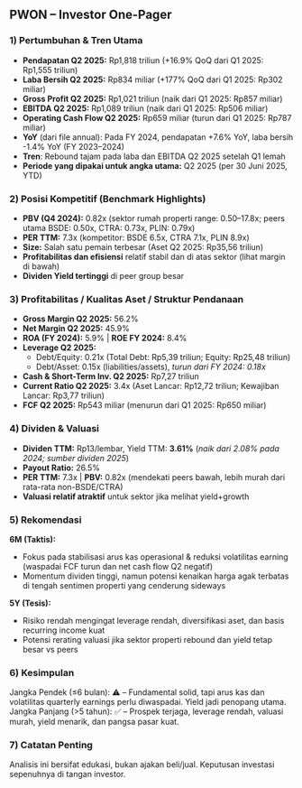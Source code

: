 ## PWON – Investor One-Pager

### 1) Pertumbuhan & Tren Utama
- **Pendapatan Q2 2025:** Rp1,818 triliun (+16.9% QoQ dari Q1 2025: Rp1,555 triliun)
- **Laba Bersih Q2 2025:** Rp834 miliar (+177% QoQ dari Q1 2025: Rp302 miliar)
- **Gross Profit Q2 2025:** Rp1,021 triliun (naik dari Q1 2025: Rp857 miliar)
- **EBITDA Q2 2025:** Rp1,089 triliun (naik dari Q1 2025: Rp506 miliar)
- **Operating Cash Flow Q2 2025:** Rp659 miliar (turun dari Q1 2025: Rp787 miliar)
- **YoY** (dari file annual): Pada FY 2024, pendapatan +7.6% YoY, laba bersih -1.4% YoY (FY 2023–2024)
- **Tren**: Rebound tajam pada laba dan EBITDA Q2 2025 setelah Q1 lemah
- **Periode yang dipakai untuk angka utama:** Q2 2025 (per 30 Juni 2025, YTD) 

### 2) Posisi Kompetitif (Benchmark Highlights)
- **PBV (Q4 2024):** 0.82x (sektor rumah properti range: 0.50–17.8x; peers utama BSDE: 0.50x, CTRA: 0.73x, PLIN: 0.79x)
- **PER TTM:** 7.3x (kompetitor: BSDE 6.5x, CTRA 7.1x, PLIN 8.9x)
- **Size:** Salah satu pemain terbesar (Aset Q2 2025: Rp35,56 triliun)
- **Profitabilitas dan efisiensi** relatif stabil dan di atas sektor (lihat margin di bawah)
- **Dividen Yield tertinggi** di peer group besar

### 3) Profitabilitas / Kualitas Aset / Struktur Pendanaan
- **Gross Margin Q2 2025:** 56.2% 
- **Net Margin Q2 2025:** 45.9% 
- **ROA (FY 2024):** 5.9% | **ROE FY 2024:** 8.4%
- **Leverage Q2 2025:** 
  - Debt/Equity: 0.21x (Total Debt: Rp5,39 triliun; Equity: Rp25,48 triliun)
  - Debt/Asset: 0.15x (liabilities/assets), *turun dari FY 2024: 0.18x*
- **Cash & Short-Term Inv. Q2 2025:** Rp7,27 triliun
- **Current Ratio Q2 2025:** 3.4x (Aset Lancar: Rp12,72 triliun; Kewajiban Lancar: Rp3,77 triliun)
- **FCF Q2 2025:** Rp543 miliar (menurun dari Q1 2025: Rp650 miliar)

### 4) Dividen & Valuasi
- **Dividen TTM:** Rp13/lembar, Yield TTM: **3.61%** (*naik dari 2.08% pada 2024; sumber dividen 2025*)
- **Payout Ratio:** 26.5%
- **PER TTM:** 7.3x | **PBV:** 0.82x (mendekati peers bawah, lebih murah dari rata-rata non-BSDE/CTRA)
- **Valuasi relatif atraktif** untuk sektor jika melihat yield+growth

### 5) Rekomendasi
**6M (Taktis):**  
- Fokus pada stabilisasi arus kas operasional & reduksi volatilitas earning (waspadai FCF turun dan net cash flow Q2 negatif)
- Momentum dividen tinggi, namun potensi kenaikan harga agak terbatas di tengah sentimen properti yang cenderung sideways

**5Y (Tesis):**
- Risiko rendah mengingat leverage rendah, diversifikasi aset, dan basis recurring income kuat
- Potensi rerating valuasi jika sektor properti rebound dan yield tetap besar vs peers

### 6) Kesimpulan
Jangka Pendek (≤6 bulan): ⚠️ – Fundamental solid, tapi arus kas dan volatilitas quarterly earnings perlu diwaspadai. Yield jadi penopang utama.
Jangka Panjang (>5 tahun): ✅ – Prospek terjaga, leverage rendah, valuasi murah, yield menarik, dan pangsa pasar kuat.

### 7) Catatan Penting
Analisis ini bersifat edukasi, bukan ajakan beli/jual. Keputusan investasi sepenuhnya di tangan investor.